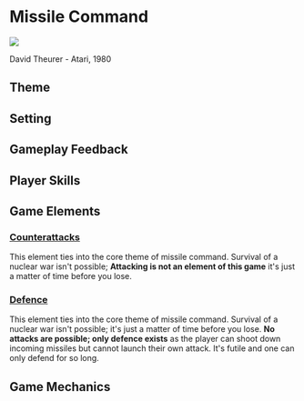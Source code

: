 # Missile Command
![](http://upload.wikimedia.org/wikipedia/en/8/86/A5200_Missile_Command.png)
 
David Theurer - Atari, 1980

## Theme
## Setting
## Gameplay Feedback
## Player Skills

## Game Elements
### [Counterattacks](/elements/counterattack)
This element ties into the core theme of missile command. Survival of a nuclear war isn't possible; **Attacking is not an element of this game** it's just a matter of time before you lose.

### [Defence](/elements/cefence)
This element ties into the core theme of missile command. Survival of a nuclear war isn't possible; it's just a matter of time before you lose. **No attacks are possible; only defence exists** as the player can shoot down incoming missiles but cannot launch their own attack. It's futile and one can only defend for so long.

## Game Mechanics